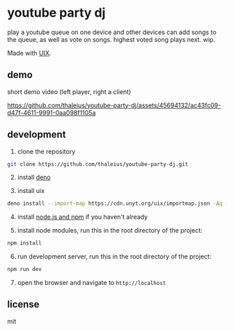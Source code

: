 # youtube party dj

play a youtube queue on one device and other devices can add songs to the queue, as well as vote on songs. highest voted song plays next. wip.

Made with [UIX](https://uix.unyt.org/).

## demo

short demo video (left player, right a client)


https://github.com/thaleius/youtube-party-dj/assets/45694132/ac43fc09-d47f-4611-9991-0aa098f1105a


## development

1. clone the repository

```bash
git clone https://github.com/thaleius/youtube-party-dj.git
```

2. install [deno](https://docs.deno.com/runtime/manual/getting_started/installation)

3. install uix

```bash
deno install --import-map https://cdn.unyt.org/uix/importmap.json -Aq -n uix https://cdn.unyt.org/uix/run.ts
```

4. install [node.js and npm](https://docs.npmjs.com/downloading-and-installing-node-js-and-npm) if you haven't already

5. install node modules, run this in the root directory of the project:

```bash
npm install
```

6. run development server, run this in the root directory of the project:

```bash
npm run dev
```

7. open the browser and navigate to `http://localhost`

## license

mit
